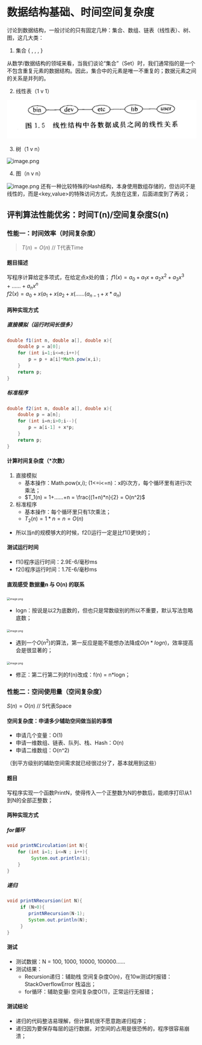 

# 数据结构基础、时间空间复杂度

讨论到数据结构，一般讨论的只有固定几种：集合、数组、链表（线性表）、树、图，这几大类：

1. 集合 { , , , }

从数学/数据结构的领域来看，当我们谈论“集合”（Set）时，我们通常指的是一个不包含重复元素的数据结构。因此，集合中的元素是唯一不重复的；数据元素之间的关系是并列的。

2. 线性表（1 v 1）

![img-ds-1-线性结构.png](https://raw.githubusercontent.com/boyan-cn/pic-bed/main/img/img-ds-1-线性结构.png)

3. 树（1 v n）

![image.png](https://cdn.nlark.com/yuque/0/2023/png/34752664/1698213357964-45fe1965-ce7a-45a0-9805-e7ccf6288282.png#averageHue=%23f5f5f5&clientId=u18d30cd8-21d8-4&from=paste&height=156&id=ucc2a4ad1&originHeight=312&originWidth=358&originalType=binary&ratio=2&rotation=0&showTitle=false&size=36881&status=done&style=none&taskId=ub0d7badd-cd49-4136-97f2-ad7067bf63f&title=&width=179)

4. 图（n v n）

![image.png](https://cdn.nlark.com/yuque/0/2023/png/34752664/1698213369995-989c4379-56c4-43bc-b050-102e1a473bb7.png#averageHue=%23f5f5f5&clientId=u18d30cd8-21d8-4&from=paste&height=141&id=u8bb62934&originHeight=282&originWidth=748&originalType=binary&ratio=2&rotation=0&showTitle=false&size=58634&status=done&style=none&taskId=uc0110ccc-5f37-45d5-ae04-23e249887fd&title=&width=374)
还有一种比较特殊的Hash结构，本身使用数组存储的，但访问不是线性的，而是<key,value>的特殊访问方式，先放在这里，后面进度到了再说；

## 评判算法性能优劣：时间T(n)/空间复杂度S(n)

### 性能一：时间效率（时间复杂度）

> $T(n) = O(n)$	// T代表Time

#### 题目描述

写程序计算给定多项式，在给定点x处的值；
$f1(x) = a_0+a_1x+a_2x^2+a_3x^3+……+a_nx^n$      
$f2(x)=a_0+x(a_1+x(a_2+x(……(a_{n-1}+x*a_n)$

#### 两种实现方式

##### 直接模拟（运行时间长很多）
```java
double f1(int n, double a[], double x){
    double p = a[0];
    for (int i=1;i<=n;i++){
        p = p + a[i]*Math.pow(x,i); 
    }
    return p;
}
```
##### 标准程序
```java
double f2(int n, double a[], double x){
    double p = a[n];
    for (int i=n;i>0;i--){
        p = a[i-1] + x*p;
    }
    return p;
}
```
#### 计算时间复杂度（*次数）

1. 直接模拟
   - 基本操作：Math.pow(x,i); (1<=i<=n)：x的i次方，每个循环里有进行i次乘法；
   - $T_1(n) = 1+……+n = \frac{(1+n)*n}{2} = O(n^2)$
2. 标准程序
   - 基本操作：每个循环里只有1次乘法；
   - $T_2(n) = 1*n = n = O(n)$
- 所以当n的规模够大的时候，f2()运行一定是比f1()更快的；
#### 测试运行时间
- f1()程序运行时间：2.9E-6/毫秒ms
- f2()程序运行时间：1.7E-6/毫秒ms



#### 直观感受 数据量n 与 O(n) 的联系

<img src="https://cdn.nlark.com/yuque/0/2023/png/34752664/1690188207782-686bd080-98b7-4eba-aec9-5ba67c884e38.png#averageHue=%23ededed&clientId=udfb510e5-9b8b-4&from=paste&height=310&id=u29e3ed39&originHeight=620&originWidth=1324&originalType=binary&ratio=2&rotation=0&showTitle=false&size=332742&status=done&style=none&taskId=ucb959326-2a4a-4765-957a-476302e63f8&title=&width=662" alt="image.png" style="zoom:50%;" />

   - logn：按说是以2为底数的，但也只是常数级别的所以不重要，默认写法忽略底数；

<img src="https://cdn.nlark.com/yuque/0/2023/png/34752664/1690188455168-7f7ceee5-35f9-47dd-b41f-b2d4eb283368.png#averageHue=%23fbfbfb&clientId=udfb510e5-9b8b-4&from=paste&height=250&id=u2795d4a3&originHeight=998&originWidth=1324&originalType=binary&ratio=2&rotation=0&showTitle=false&size=524228&status=done&style=none&taskId=u088d6320-5e58-4027-b56f-5cbb84a24c4&title=&width=331" alt="image.png" style="zoom:50%;" />

   - 遇到一个$O(n^2)$的算法，第一反应是能不能想办法降成$O(n*logn)$，效率提高会是很显著的；

<img src="https://cdn.nlark.com/yuque/0/2023/png/34752664/1690188665287-dcf158c5-a4e8-417c-b621-1e5058f0e94b.png#averageHue=%23eeeeee&clientId=udfb510e5-9b8b-4&from=paste&height=482&id=u0c8b1985&originHeight=964&originWidth=1374&originalType=binary&ratio=2&rotation=0&showTitle=false&size=699977&status=done&style=none&taskId=u2acb3844-532c-4f90-ad50-81ba3e1c47e&title=&width=687" alt="image.png" style="zoom:50%;" />

   - 修正：第二行第二列的f(n)改成：f(n) = n*logn；
### 性能二：空间使用量（空间复杂度）

$S(n) = O(n)$	// S代表Space

#### 空间复杂度：申请多少辅助空间做当前的事情

- 申请几个变量：O(1)
- 申请一维数组、链表、队列、栈、Hash：O(n)
- 申请二维数组：O(n^2)

（到平方级别的辅助空间需求就已经很过分了，基本就用到这些）
#### 题目

写程序实现一个函数PrintN，使得传入一个正整数为N的参数后，能顺序打印从1到N的全部正整数；

#### 两种实现方式

##### for循环
```java
void printNCirculation(int N){
    for (int i=1; i<=N ; i++){
         System.out.println(i);
    }
}
```
##### 递归
```java
void printNRecursion(int N){
     if (N>0){
        printNRecursion(N-1);
        System.out.println(N);
     }
}
```
#### 测试

- 测试数据：N = 100, 1000, 10000, 100000……
- 测试 结果：
   - Recursion递归：辅助栈 空间复杂度O(n)，在10w测试时报错：StackOverflowError 栈溢出；
   - for循环：辅助变量i 空间复杂度O(1)，正常运行无报错；
#### 测试结论

- 递归的代码整洁易理解，但计算机很不愿意跑递归程序；
- 递归因为要保存每层的运行数据，对空间的占用是很恐怖的，程序很容易崩溃；


























